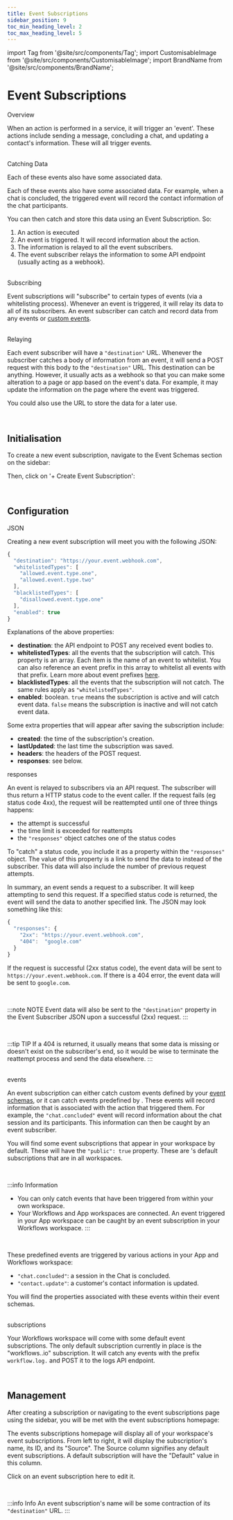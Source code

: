 ```yaml
---
title: Event Subscriptions
sidebar_position: 9
toc_min_heading_level: 2
toc_max_heading_level: 5
---
```


import Tag from '@site/src/components/Tag';
import CustomisableImage from '@site/src/components/CustomisableImage';
import BrandName from '@site/src/components/BrandName';

# Event Subscriptions

<div className="dubheader">Overview</div>

When an action is performed in a <BrandName type="name"/> service, it will trigger an 'event'. These actions include sending a message, concluding a chat, and updating a contact's information. These will all trigger events. 

<br/>

<div className="dubheader">Catching Data</div>

Each of these events also have some associated data. 

Each of these events also have some associated data. For example, when a chat is concluded, the triggered event will record the contact information of the chat participants. 

You can then catch and store this data using an Event Subscription. So:
1. An action is executed
2. An event is triggered. It will record information about the action.
3. The information is relayed to all the event subscribers.
4. The event subscriber relays the information to some API endpoint (usually acting as a webhook).

<br/>

<div className="dubheader">Subscribing</div>

Event subscriptions will "subscribe" to certain types of events (via a whitelisting process). Whenever an event is triggered, it will relay its data to all of its subscribers. An event subscriber can catch and record data from any <BrandName type="name"/> events or [custom events](./event-schemas.md). 

<br/>

<div className="dubheader">Relaying</div>

Each event subscriber will have a `"destination"` URL. Whenever the subscriber catches a body of information from an event, it will send a POST request with this body to the `"destination"` URL. This destination can be anything. However, it usually acts as a webhook so that you can make some alteration to a page or app based on the event's data. For example, it may update the information on the page where the event was triggered.

You could also use the URL to store the data for a later use.

[comment]: <> (check that these use cases are accurate.)

<br/>

## Initialisation

To create a new event subscription, navigate to the Event Schemas section on the sidebar:

<CustomisableImage src="/img/subscriber-nav.png" alt="Event Subscriptions Sidebar Nav" width="400"/>

Then, click on '+ Create Event Subscription':

<CustomisableImage src="/img/new-subscription.png" alt="New Subscription" width="600"/>


<br/>

## Configuration

<div className="dubheader">JSON</div>

Creating a new event subscription will meet you with the following JSON:

```jsx title="Event Subscription JSON"
{
  "destination": "https://your.event.webhook.com",
  "whitelistedTypes": [
    "allowed.event.type.one",
    "allowed.event.type.two"
  ],
  "blacklistedTypes": [
    "disallowed.event.type.one"
  ],
  "enabled": true
}
```



Explanations of the above properties:
- **destination**: the API endpoint to POST any received event bodies to.
- **whitelistedTypes**: all the events that the subscription will catch. This property is an array. Each item is the name of an event to whitelist. You can also reference an event prefix in this array to whitelist all events with that prefix. Learn more about event prefixes [here](./event-schemas.md#naming-an-event).
- **blacklistedTypes**: all the events that the subscription will not catch. The same rules apply as `"whitelistedTypes"`.
- **enabled**: boolean. `true` means the subscription is active and will catch event data. `false` means the subscription is inactive and will not catch event data.

Some extra properties that will appear after saving the subscription include:
- **created**: the time of the subscription's creation.
- **lastUpdated**: the last time the subscription was saved.
- **headers**: the headers of the POST request.
- **responses**: see below.

<div className = "dubheader">responses</div>

An event is relayed to subscribers via an API request. The subscriber will thus return a HTTP status code to the event caller. If the request fails (eg status code 4xx), the request will be reattempted until one of three things happens:
  - the attempt is successful
  - the time limit is exceeded for reattempts
  - the `"responses"` object catches one of the status codes

To "catch" a status code, you include it as a property within the `"responses"` object. The value of this property is a link to send the data to instead of the subscriber. This data will also include the number of previous request attempts. 

In summary, an event sends a request to a subscriber. It will keep attempting to send this request. If a specified status code is returned, the event will send the data to another specified link. The JSON may look something like this:

```jsx title="responses"
{
  "responses": {
    "2xx": "https://your.event.webhook.com",
    "404":  "google.com"
  }
}
```

If the request is successful (2xx status code), the event data will be sent to `https://your.event.webhook.com`. If there is a 404 error, the event data will be sent to `google.com`. 

<br/>

:::note NOTE
Event data will also be sent to the `"destination"` property in the Event Subscriber JSON upon a successful (2xx) request.
:::

<br/>

:::tip TIP
If a 404 is returned, it usually means that some data is missing or doesn't exist on the subscriber's end, so it would be wise to terminate the reattempt process and send the data elsewhere.
:::








<br/>

<div className="dubheader"><BrandName type="name"/> events</div>

An event subscription can either catch custom events defined by your [event schemas](./event-schemas.md), or it can catch events predefined by <BrandName type="name"/>. These <BrandName type="name"/> events will record information that is associated with the action that triggered them. For example, the `"chat.concluded"` event will record information about the chat session and its participants. This information can then be caught by an event subscriber.

You will find some event subscriptions that appear in your workspace by default. These will have the `"public": true` property. These are <BrandName type="name"/>'s default subscriptions that are in all workspaces. 

<br/>

:::info Information
- You can only catch <BrandName type="name"/> events that have been triggered from within your own workspace. 
- Your Workflows and <BrandName type="name"/> App workspaces are connected. An event triggered in your <BrandName type="name"/> App workspace can be caught by an event subscription in your Workflows workspace.
:::

<br/>

These predefined events are triggered by various actions in your <BrandName type="name"/> App and Workflows workspace:
- `"chat.concluded"`: a session in the <BrandName type="name"/> Chat is concluded.
- `"contact.update"`: a customer's contact information is updated.

You will find the properties associated with these events within their event schemas.


<br/>

<div className="dubheader"><BrandName type="name"/> subscriptions</div>

Your Workflows workspace will come with some default event subscriptions. The only default subscription currently in place is the "workflows.<BrandName type="lowerName"/>.io" subscription. It will catch any events with the prefix `workflow.log.` and POST it to the <BrandName type="name"/> logs API endpoint.

<br/>

## Management

After creating a subscription or navigating to the event subscriptions page using the sidebar, you will be met with the event subscriptions homepage:

<CustomisableImage src="/img/subs-homepage.png" alt="Event Subscriptions Homepage" width="700"/>

The events subscriptions homepage will display all of your workspace's event subscriptions. From left to right, it will display the subscription's name, its ID, and its "Source". The Source column signifies any default event subscriptions. A default subscription will have the "Default" value in this column.


Click on an event subscription here to edit it.

<br/>

:::info Info
An event subscription's name will be some contraction of its `"destination"` URL.
:::

